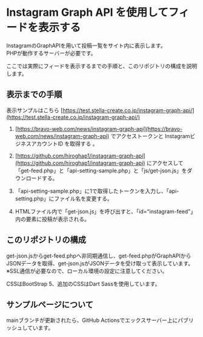 # Instagram Graph API を使用してフィードを表示する

InstagramのGraphAPIを用いて投稿一覧をサイト内に表示します。  
PHPが動作するサーバーが必要です。

ここでは実際にフィードを表示するまでの手順と、このリポジトリの構成を説明します。

## 表示までの手順

表示サンプルはこちら [https://test.stella-create.co.jp/instagram-graph-api/](https://test.stella-create.co.jp/instagram-graph-api/)

1. [https://bravo-web.com/news/instagram-graph-api](https://bravo-web.com/news/instagram-graph-api) でアクセストークンと
InstagramビジネスアカウントID を取得する 。

2. [https://github.com/hiroghap1/instagram-graph-api](https://github.com/hiroghap1/instagram-graph-api) にアクセスして「get-feed.php」と「api-setting-sample.php」と「js/get-json.js」をダウンロードする。

3. 「api-setting-sample.php」に1で取得したトークンを入力し、「api-setting.php」にファイル名を変更する。

4. HTMLファイル内で「get-json.js」を呼び出すと、「id="instagram-feed"」内の要素に投稿が表示される。

## このリポジトリの構成

get-json.jsからget-feed.phpへ非同期通信し、get-feed.phpがGraphAPIからJSONデータを取得、get-json.jsがJSONデータを受け取って表示しています。  
※SSL通信が必要なので、ローカル環境の設定に注意してください。

CSSはBootStrap 5、追加のCSSはDart Sassを使用しています。

## サンプルページについて

mainブランチが更新されたら、GitHub Actionsでエックスサーバー上にパブリッシュしています。
